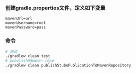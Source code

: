 ### 创建gradle.properties文件，定义如下变量
```properties
mavenUrl=url
mavenUsername=root
mavenPassword=pass
```

### 命令
```bash
# 测试
./gradlew clean test
# pubulish到maven repo
./gradlew clean publishStubsPublicationToMavenRepository

```